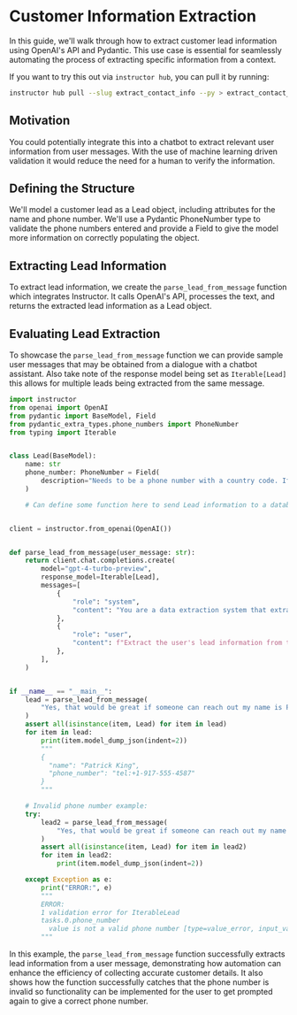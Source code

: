 # Customer Information Extraction

In this guide, we'll walk through how to extract customer lead information using OpenAI's API and Pydantic. This use case is essential for seamlessly automating the process of extracting specific information from a context.

If you want to try this out via `instructor hub`, you can pull it by running:

```bash
instructor hub pull --slug extract_contact_info --py > extract_contact_info.py
```

## Motivation

You could potentially integrate this into a chatbot to extract relevant user information from user messages. With the use of machine learning driven validation it would reduce the need for a human to verify the information.

## Defining the Structure

We'll model a customer lead as a Lead object, including attributes for the name and phone number. We'll use a Pydantic PhoneNumber type to validate the phone numbers entered and provide a Field to give the model more information on correctly populating the object.

## Extracting Lead Information

To extract lead information, we create the `parse_lead_from_message` function which integrates Instructor. It calls OpenAI's API, processes the text, and returns the extracted lead information as a Lead object.

## Evaluating Lead Extraction

To showcase the `parse_lead_from_message` function we can provide sample user messages that may be obtained from a dialogue with a chatbot assistant. Also take note of the response model being set as `Iterable[Lead]` this allows for multiple leads being extracted from the same message.

```python
import instructor
from openai import OpenAI
from pydantic import BaseModel, Field
from pydantic_extra_types.phone_numbers import PhoneNumber
from typing import Iterable


class Lead(BaseModel):
    name: str
    phone_number: PhoneNumber = Field(
        description="Needs to be a phone number with a country code. If none, assume +1"
    )

    # Can define some function here to send Lead information to a database using an API


client = instructor.from_openai(OpenAI())


def parse_lead_from_message(user_message: str):
    return client.chat.completions.create(
        model="gpt-4-turbo-preview",
        response_model=Iterable[Lead],
        messages=[
            {
                "role": "system",
                "content": "You are a data extraction system that extracts a user's name and phone number from a message.",
            },
            {
                "role": "user",
                "content": f"Extract the user's lead information from this user's message: {user_message}",
            },
        ],
    )


if __name__ == "__main__":
    lead = parse_lead_from_message(
        "Yes, that would be great if someone can reach out my name is Patrick King 9175554587"
    )
    assert all(isinstance(item, Lead) for item in lead)
    for item in lead:
        print(item.model_dump_json(indent=2))
        """
        {
          "name": "Patrick King",
          "phone_number": "tel:+1-917-555-4587"
        }
        """

    # Invalid phone number example:
    try:
        lead2 = parse_lead_from_message(
            "Yes, that would be great if someone can reach out my name is Patrick King 9172234"
        )
        assert all(isinstance(item, Lead) for item in lead2)
        for item in lead2:
            print(item.model_dump_json(indent=2))

    except Exception as e:
        print("ERROR:", e)
        """
        ERROR:
        1 validation error for IterableLead
        tasks.0.phone_number
          value is not a valid phone number [type=value_error, input_value='+191722343', input_type=str]
        """
```

In this example, the `parse_lead_from_message` function successfully extracts lead information from a user message, demonstrating how automation can enhance the efficiency of collecting accurate customer details. It also shows how the function successfully catches that the phone number is invalid so functionality can be implemented for the user to get prompted again to give a correct phone number.